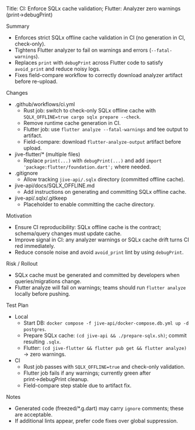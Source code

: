 Title: CI: Enforce SQLx cache validation; Flutter: Analyzer zero warnings (print→debugPrint)

Summary
- Enforces strict SQLx offline cache validation in CI (no generation in CI, check-only).
- Tightens Flutter analyzer to fail on warnings and errors (`--fatal-warnings`).
- Replaces `print` with `debugPrint` across Flutter code to satisfy `avoid_print` and reduce noisy logs.
- Fixes field-compare workflow to correctly download analyzer artifact before re-upload.

Changes
- .github/workflows/ci.yml
  - Rust job: switch to check-only SQLx offline cache with `SQLX_OFFLINE=true cargo sqlx prepare --check`.
  - Remove runtime cache generation in CI.
  - Flutter job: use `flutter analyze --fatal-warnings` and tee output to artifact.
  - Field-compare: download `flutter-analyze-output` artifact before upload.
- jive-flutter/* (multiple files)
  - Replace `print(...)` with `debugPrint(...)` and add `import 'package:flutter/foundation.dart';` where needed.
- .gitignore
  - Allow tracking `jive-api/.sqlx` directory (committed offline cache).
- jive-api/docs/SQLX_OFFLINE.md
  - Add instructions on generating and committing SQLx offline cache.
- jive-api/.sqlx/.gitkeep
  - Placeholder to enable committing the cache directory.

Motivation
- Ensure CI reproducibility: SQLx offline cache is the contract; schema/query changes must update cache.
- Improve signal in CI: any analyzer warnings or SQLx cache drift turns CI red immediately.
- Reduce console noise and avoid `avoid_print` lint by using `debugPrint`.

Risk / Rollout
- SQLx cache must be generated and committed by developers when queries/migrations change.
- Flutter analyze will fail on warnings; teams should run `flutter analyze` locally before pushing.

Test Plan
- Local
  - Start DB: `docker compose -f jive-api/docker-compose.db.yml up -d postgres`.
  - Prepare SQLx cache: `(cd jive-api && ./prepare-sqlx.sh)`; commit resulting `.sqlx`.
  - Flutter: `(cd jive-flutter && flutter pub get && flutter analyze)` → zero warnings.
- CI
  - Rust job passes with `SQLX_OFFLINE=true` and check-only validation.
  - Flutter job fails if any warnings; currently green after print→debugPrint cleanup.
  - Field-compare step stable due to artifact fix.

Notes
- Generated code (freezed/*.g.dart) may carry `ignore` comments; these are acceptable.
- If additional lints appear, prefer code fixes over global suppression.

